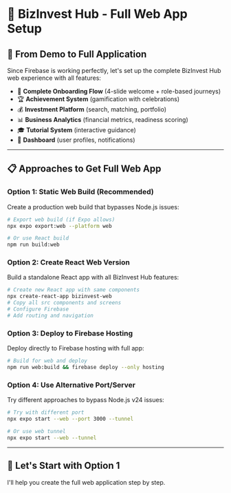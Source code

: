 # 🚀 BizInvest Hub - Full Web App Setup

## 🎯 **From Demo to Full Application**

Since Firebase is working perfectly, let's set up the complete BizInvest Hub web experience with all features:

- 🌟 **Complete Onboarding Flow** (4-slide welcome + role-based journeys)
- 🏆 **Achievement System** (gamification with celebrations)
- 💰 **Investment Platform** (search, matching, portfolio)
- 📊 **Business Analytics** (financial metrics, readiness scoring)
- 🎓 **Tutorial System** (interactive guidance)
- 📱 **Dashboard** (user profiles, notifications)

---

## 📋 **Approaches to Get Full Web App**

### **Option 1: Static Web Build (Recommended)**
Create a production web build that bypasses Node.js issues:

```bash
# Export web build (if Expo allows)
npx expo export:web --platform web

# Or use React build
npm run build:web
```

### **Option 2: Create React Web Version**
Build a standalone React app with all BizInvest Hub features:

```bash
# Create new React app with same components
npx create-react-app bizinvest-web
# Copy all src components and screens
# Configure Firebase
# Add routing and navigation
```

### **Option 3: Deploy to Firebase Hosting**
Deploy directly to Firebase hosting with full app:

```bash
# Build for web and deploy
npm run web:build && firebase deploy --only hosting
```

### **Option 4: Use Alternative Port/Server**
Try different approaches to bypass Node.js v24 issues:

```bash
# Try with different port
npx expo start --web --port 3000 --tunnel

# Or use web tunnel
npx expo start --web --tunnel
```

---

## 🎯 **Let's Start with Option 1**

I'll help you create the full web application step by step.